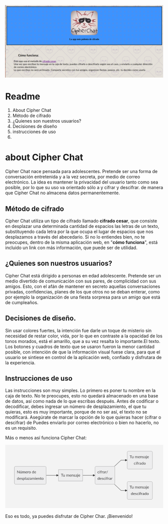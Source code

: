 <img src="img/Screenshot from 2019-02-12 22-15-26.png"><br>
# Readme

 1. About Cipher Chat
 2. Método de cifrado 
 3. ¿Quienes son nuestros usuarios?
 4. Decisiones de diseño
 5. instrucciones de uso
 6. 

# about Cipher Chat

Cipher Chat nace pensada para adolescentes. Pretende ser una forma de conversación entretenida y a la vez secreta, por medio de correo electrónico. 
La idea es mantener la privacidad del usuario tanto como sea posible, por lo que su uso va orientado sólo a y cifrar y descifrar. de manera que Cipher Chat no almacena datos permanentemente.

## Método de cifrado

Cipher Chat utiliza un tipo de cifrado llamado **cifrado cesar**, que consiste en desplazar una determinada cantidad de espacios las letras de un texto, substituyendo cada letra por la que ocupa el lugar de espacios que nos desplazamos a través del abecedario.
Si no lo entiendes bien, no te preocupes, dentro de la misma aplicación web, en "**cómo funciona**", está incluido un link con más información, que puede ser de utilidad. 


## ¿Quienes son nuestros usuarios?

Cipher Chat está dirigido a personas en edad adolescente. Pretende ser un medio divertido de comunicación con sus pares, de complicidad con sus amigos. Esto, con el afán de mantener en secreto aquellas conversaciones privadas, confidencias, planes de los que otros no se deban enterar, como por ejemplo la organización de una fiesta sorpresa para un amigo que está de cumpleaños. 

## Decisiones de diseño.

Sin usar colores fuertes, la intención fue darle un toque de misterio sin necesidad de restar color, vida, por lo que en contraste a la opacidad de los tonos morados, está el amarillo, que a su vez resalta lo importante.El texto.
Los botones y cuadros de texto que se usaron fueron la menor cantidad posible, con intención de que la información visual fuese clara, para que el usuario se sintiese en control de la aplicación web, confiado y disfrutara de la experiencia.

## Instrucciones de uso

Las instrucciones son muy simples. Lo primero es poner tu nombre en la caja de texto. No te preocupes, esto no quedará almacenado en una base de datos, así como nada de lo que escribas después.
Antes de codificar o decodificar, debes ingresar un número de desplazamiento, el que tu quieras, esto es muy importante, porque de no ser así, el texto no se modificará. Asegúrate de marcar la opción de lo que quieras hacer (cifrar o descifrar) de Puedes enviarlo por correo electrónico o bien no hacerlo, no es un requisito.

Más o menos así funciona Cipher Chat:

<img src="img/Screenshot from 2019-02-12 23-49-20.png">

Eso es todo, ya puedes disfrutar de Cipher Char. ¡Bienvenido!